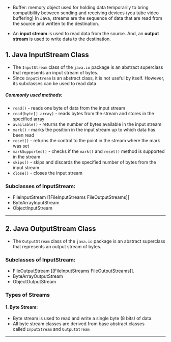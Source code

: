 - Buffer: memory object used for holding data temporarily to bring compatibility between sending and receiving devices (you tube video buffering)
In Java, streams are the sequence of data that are read from the source and written to the destination.

- An **input stream** is used to read data from the source. And, an **output stream** is used to write data to the destination.

## 1. Java InputStream Class
- The `InputStream` class of the `java.io` package is an abstract superclass that represents an input stream of bytes.
- Since `InputStream` is an abstract class, it is not useful by itself. However, its subclasses can be used to read data
##### Commonly used methods:
- `read()` - reads one byte of data from the input stream
- `read(byte[] array)` - reads bytes from the stream and stores in the specified [array](https://www.programiz.com/java-programming/arrays "array")
- `available()` - returns the number of bytes available in the input stream
- `mark()` - marks the position in the input stream up to which data has been read
- `reset()` - returns the control to the point in the stream where the mark was set
- `markSupported()` - checks if the `mark()` and `reset()` method is supported in the stream
- `skips()` - skips and discards the specified number of bytes from the input stream
- `close()` - closes the input stream
### Subclasses of InputStream:
- FileInputStream [[FileInputStreams FileOutputStreams]]
- ByteArrayInputStream
- ObjectInputStream

---
## 2. Java OutputStream Class

- The `OutputStream` class of the `java.io` package is an abstract superclass that represents an output stream of bytes.

### Subclasses of InputStream:
- FileOutputStream [[FileInputStreams FileOutputStreams]]. 
- ByteArrayOutputStream
- ObjectOutputStream

### Types of Streams

#### 1. Byte Stream: 
  - Byte stream is used to read and write a single byte (8 bits) of data.
- All byte stream classes are derived from base abstract classes called `InputStream` and `OutputStream`

--- 
